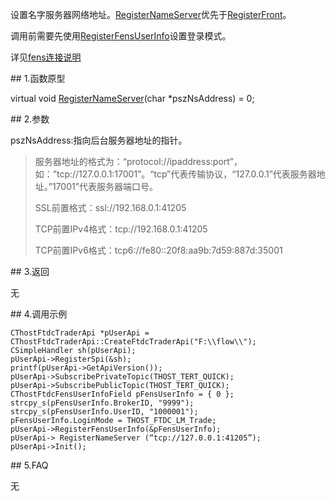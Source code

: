 <p>设置名字服务器网络地址。<a href="../../../HQJK/CTHOSTFTDCMDAPI/REGISTERNAMESERVER/">RegisterNameServer</a>优先于<a href="../REGISTERFRONT/">RegisterFront</a>。</p>
<p>调用前需要先使用<a href="../../../HQJK/CTHOSTFTDCMDAPI/REGISTERFENSUSERINFO/">RegisterFensUserInfo</a>设置登录模式。</p>
<p>详见<a href="../../../QTYWGZ/FENS/">fens连接说明</a></p>
<span class="anchor" id="6a399822-fa43-4e8f-9d13-0a635e32363f"></span>
## 1.函数原型
<p>virtual void <a href="../../../HQJK/CTHOSTFTDCMDAPI/REGISTERNAMESERVER/">RegisterNameServer</a>(char *pszNsAddress) = 0;</p>
<span class="anchor" id="053890ff-d4fa-47cd-9184-e860ecdb0d74"></span>
## 2.参数
<p>pszNsAddress:指向后台服务器地址的指针。</p>
<blockquote>
<p>服务器地址的格式为：“protocol://ipaddress:port”，如：”tcp://127.0.0.1:17001”。“tcp”代表传输协议，“127.0.0.1”代表服务器地址。”17001”代表服务器端口号。</p>
<p>SSL前置格式：ssl://192.168.0.1:41205</p>
<p>TCP前置IPv4格式：tcp://192.168.0.1:41205</p>
<p>TCP前置IPv6格式：tcp6://fe80::20f8:aa9b:7d59:887d:35001</p>
</blockquote>
<span class="anchor" id="4115a40f-3189-4b94-bb8f-cce26ff20f59"></span>
## 3.返回
<p>无</p>
<span class="anchor" id="70b37825-a97c-48a4-9173-a5fbeb0c226d"></span>
## 4.调用示例
<pre><code>CThostFtdcTraderApi *pUserApi = CThostFtdcTraderApi::CreateFtdcTraderApi("F:\\flow\\");
CSimpleHandler sh(pUserApi);
pUserApi-&gt;RegisterSpi(&amp;sh);
printf(pUserApi-&gt;GetApiVersion());
pUserApi-&gt;SubscribePrivateTopic(THOST_TERT_QUICK);
pUserApi-&gt;SubscribePublicTopic(THOST_TERT_QUICK);
CThostFtdcFensUserInfoField pFensUserInfo = { 0 };
strcpy_s(pFensUserInfo.BrokerID, "9999");
strcpy_s(pFensUserInfo.UserID, "1000001");
pFensUserInfo.LoginMode = THOST_FTDC_LM_Trade;
pUserApi-&gt;RegisterFensUserInfo(&amp;pFensUserInfo);
pUserApi-&gt; RegisterNameServer (“tcp://127.0.0.1:41205”);
pUserApi-&gt;Init();
</code></pre>
<span class="anchor" id="4e628433-5cd3-4126-84db-15ff1ffcc6e5"></span>
## 5.FAQ
<p>无</p>
